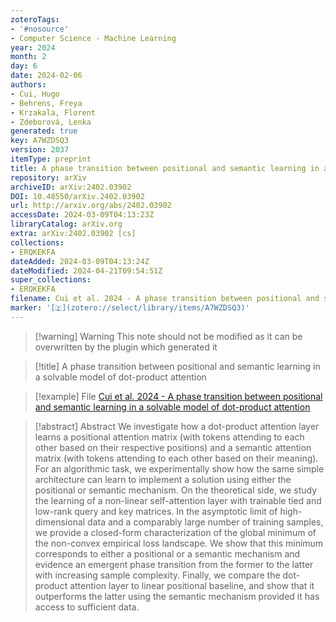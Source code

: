 ```yaml
---
zoteroTags:
- '#nosource'
- Computer Science - Machine Learning
year: 2024
month: 2
day: 6
date: 2024-02-06
authors:
- Cui, Hugo
- Behrens, Freya
- Krzakala, Florent
- Zdeborová, Lenka
generated: true
key: A7WZDSQ3
version: 2037
itemType: preprint
title: A phase transition between positional and semantic learning in a solvable model of dot-product attention
repository: arXiv
archiveID: arXiv:2402.03902
DOI: 10.48550/arXiv.2402.03902
url: http://arxiv.org/abs/2402.03902
accessDate: 2024-03-09T04:13:23Z
libraryCatalog: arXiv.org
extra: arXiv:2402.03902 [cs]
collections:
- ERQKEKFA
dateAdded: 2024-03-09T04:13:24Z
dateModified: 2024-04-21T09:54:51Z
super_collections:
- ERQKEKFA
filename: Cui et al. 2024 - A phase transition between positional and semantic learning in a solvable model of dot-product attention
marker: '[🇿](zotero://select/library/items/A7WZDSQ3)'
---
```



 > 
 > \[!warning\] Warning
 > This note should not be modified as it can be overwritten by the plugin which generated it

 > 
 > \[!title\] A phase transition between positional and semantic learning in a solvable model of dot-product attention

 > 
 > \[!example\] File
 > [Cui et al. 2024 - A phase transition between positional and semantic learning in a solvable model of dot-product attention](Cui%20et%20al.%202024%20-%20A%20phase%20transition%20between%20positional%20and%20semantic%20learning%20in%20a%20solvable%20model%20of%20dot-product%20attention.pdf)

 > 
 > \[!abstract\] Abstract
 > We investigate how a dot-product attention layer learns a positional attention matrix (with tokens attending to each other based on their respective positions) and a semantic attention matrix (with tokens attending to each other based on their meaning). For an algorithmic task, we experimentally show how the same simple architecture can learn to implement a solution using either the positional or semantic mechanism. On the theoretical side, we study the learning of a non-linear self-attention layer with trainable tied and low-rank query and key matrices. In the asymptotic limit of high-dimensional data and a comparably large number of training samples, we provide a closed-form characterization of the global minimum of the non-convex empirical loss landscape. We show that this minimum corresponds to either a positional or a semantic mechanism and evidence an emergent phase transition from the former to the latter with increasing sample complexity. Finally, we compare the dot-product attention layer to linear positional baseline, and show that it outperforms the latter using the semantic mechanism provided it has access to sufficient data.
